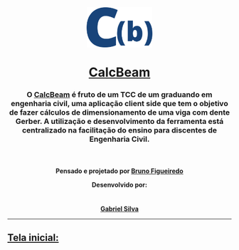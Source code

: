 <div style=" display: flex;
    justify-content: center;
    align-items: center;">
<img align="center" size = '90px'style="height: 90px;" class= "imgResult" src="imagens/fundo.png" alt=""></div>

<h1 style=" font-weight: bold;"
    Tela inicial: align="center" >
    <a  href="https://calcbeam.github.io/">CalcBeam</a>
</h1>
<h3 align="center" >O <a href="https://calcbeam.github.io">CalcBeam</a> é fruto de um TCC de um graduando em engenharia civil, uma aplicação client side que tem o 
objetivo de fazer cálculos de dimensionamento de uma viga com dente Gerber. A utilização e desenvolvimento da ferramenta está centralizado na facilitação do ensino para discentes de Engenharia Civil. </h3>
<br>
<h4 align="center">Pensado e projetado por <a href=""><b>Bruno Figueiredo</b></a>

 Desenvolvido por:<h4>
 <div align="center"  style=" display: flex;
    justify-content: center;
    align-items: center;">
    <tr align="center" >
    <td align="center"><a align="center"href="https://gabrielbtera.github.io/"><img style="border-radius: 50%;" src="https://avatars.githubusercontent.com/u/53129406?s=400&u=00c6e17eed47fbd6d217fadc45c3243d9e8c09ec&v=4" width="100px;" alt=""/>
    <br>
<b>Gabriel Silva</b></</a>
</tr>

</div>

 <hr>

<h2 align="initial">
    Tela inicial:
</h2>



  

